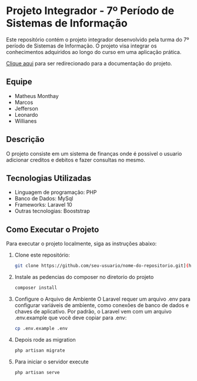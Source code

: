 # Projeto Integrador - 7º Período de Sistemas de Informação

Este repositório contém o projeto integrador desenvolvido pela turma do 7º período de Sistemas de Informação. O projeto visa integrar os conhecimentos adquiridos ao longo do curso em uma aplicação prática.

[Clique aqui](https://drive.google.com/file/d/1ibc6i16uqgh7kwE89cPmpfV2EYOWlcp3/view) para ser redirecionado para a documentação do projeto.

## Equipe

- Matheus Monthay
- Marcos
- Jefferson
- Leonardo
- Willianes

## Descrição

O projeto consiste em um sistema de finanças onde é possivel o usuario adicionar creditos e debitos e fazer consultas no mesmo.

## Tecnologias Utilizadas

- Linguagem de programação: PHP
- Banco de Dados: MySql
- Frameworks: Laravel 10
- Outras tecnologias: Booststrap

## Como Executar o Projeto

Para executar o projeto localmente, siga as instruções abaixo:

1. Clone este repositório:
   ```bash
   git clone https://github.com/seu-usuario/nome-do-repositorio.git](https://github.com/MatheusMonthay/Projeto-Integrador.git)https://github.com/MatheusMonthay/Projeto-Integrador.git

2. Instale as pedencias do composer no diretorio do projeto
   ```bash
   composer install

3. Configure o Arquivo de Ambiente
      O Laravel requer um arquivo .env para configurar variáveis de ambiente, como conexões de banco de dados e chaves de aplicativo. Por padrão, o Laravel vem com um arquivo .env.example que você deve copiar para .env:
   ```bash
   cp .env.example .env
   
4. Depois rode as migration
   ```bash
   php artisan migrate

5. Para iniciar o servidor execute
    ```bash
    php artisan serve
   

